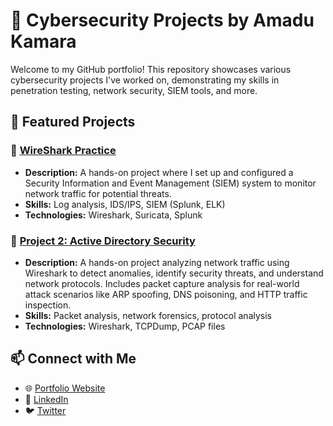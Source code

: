 # 🚀 Cybersecurity Projects by Amadu Kamara

Welcome to my GitHub portfolio! This repository showcases various cybersecurity projects I've worked on, demonstrating my skills in penetration testing, network security, SIEM tools, and more.

## 📌 Featured Projects

### 🔹 [WireShark Practice](https://github.com/AKworlds/Projects/blob/main/WireShark%20Practice)
- **Description:** A hands-on project where I set up and configured a Security Information and Event Management (SIEM) system to monitor network traffic for potential threats.
- **Skills:** Log analysis, IDS/IPS, SIEM (Splunk, ELK)
- **Technologies:** Wireshark, Suricata, Splunk

### 🔹 [Project 2: Active Directory Security](https://github.com/yourusername/project2)
- **Description:** A hands-on project analyzing network traffic using Wireshark to detect anomalies, identify security threats, and understand network protocols. Includes packet capture analysis for real-world attack scenarios like ARP spoofing, DNS poisoning, and HTTP traffic inspection.
- **Skills:** Packet analysis, network forensics, protocol analysis
- **Technologies:** Wireshark, TCPDump, PCAP files


## 📫 Connect with Me
- 🌐 [Portfolio Website](https://yourwebsite.com)
- 🔗 [LinkedIn](https://linkedin.com/in/yourname)
- 🐦 [Twitter](https://twitter.com/yourhandle)
